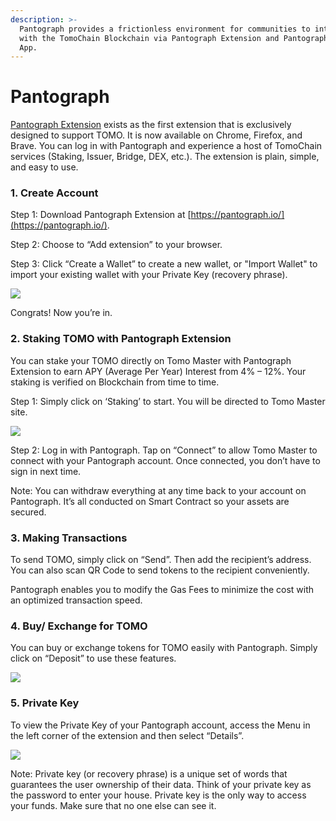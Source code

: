 ```yaml
---
description: >-
  Pantograph provides a frictionless environment for communities to interact
  with the TomoChain Blockchain via Pantograph Extension and Pantograph Mobile
  App.
---
```


# Pantograph

[Pantograph Extension](%20http://pantograph.io/%20) exists as the first extension that is exclusively designed to support TOMO. It is now available on Chrome, Firefox, and Brave. You can log in with Pantograph and experience a host of TomoChain services \(Staking, Issuer, Bridge, DEX, etc.\). The extension is plain, simple, and easy to use.

### 1. Create Account

Step 1: Download Pantograph Extension at [https://pantograph.io/](https://pantograph.io/).

Step 2: Choose to “Add extension” to your browser.

Step 3: Click “Create a Wallet” to create a new wallet, or "Import Wallet" to import your existing wallet with your Private Key \(recovery phrase\).  


![](https://lh3.googleusercontent.com/GlTJxEU5GYc49txmfE8Q6yRj-4eDbJ38b-51sHdjIK3caHKGvpjL9KU53RkibAZg6sUUjEjzGD9wvB-QN9Vgu_JLnaNtzfMRJ58nQEeQ6goqGSADr7UtpHBRRtDzYLpvHSKN1p6p)

Congrats! Now you’re in.  


### 2. Staking TOMO with Pantograph Extension

You can stake your TOMO directly on Tomo Master with Pantograph Extension to earn APY \(Average Per Year\) Interest from 4% – 12%. Your staking is verified on Blockchain from time to time.

Step 1: Simply click on ‘Staking’ to start. You will be directed to Tomo Master site.   


![](https://lh6.googleusercontent.com/tFgm-g4nNt1C33MA33Gw4pGPjMmMG5DhiBavw7hMSdd40pMFrLw0DFOPpb2XaDyLfTveZmEdmxDej63OQ1Lo5hgs3SDJkNMnhA_9oyV2DlGNQnLkBb78IQOqALL7onVYD4CoK4Jj)

Step 2: Log in with Pantograph. Tap on “Connect” to allow Tomo Master to connect with your Pantograph account. Once connected, you don’t have to sign in next time.

Note: You can withdraw everything at any time back to your account on Pantograph. It’s all conducted on Smart Contract so your assets are secured.  


### 3. Making Transactions

To send TOMO, simply click on “Send”. Then add the recipient’s address. You can also scan QR Code to send tokens to the recipient conveniently.

Pantograph enables you to modify the Gas Fees to minimize the cost with an optimized transaction speed. 

### 4. Buy/ Exchange for TOMO

You can buy or exchange tokens for TOMO easily with Pantograph. Simply click on “Deposit” to use these features.  
  


![](https://lh3.googleusercontent.com/6707QmrZjQ2SAkizbVOowsFCjdnP5y6Ewa8_AmooC96NdijP8t-EV3kQT02FWFzJmBLqbdKiP-Qfk0T4qy90bTcKoUWBm_-VqYoQ9BxMH8sJXdqCkINzjQRz7h6qao7cmPVGvhxd)

### 5. Private Key

To view the Private Key of your Pantograph account, access the Menu in the left corner of the extension and then select “Details”.  


![](https://lh4.googleusercontent.com/KZWMqbogHVGyOPH6dL9G8jAIYu_3gAfh0ak0_TOBYklVlHKh6O-OMhI_bQldHFWIYL5HBcLcaaURRFWkLEilIyg0z7wYt58Zzl5j4U53KyVO0T4wr2VXDJmhM-06N6P_Zecl__z6)

Note: Private key \(or recovery phrase\) is a unique set of words that guarantees the user ownership of their data. Think of your private key as the password to enter your house. Private key is the only way to access your funds. Make sure that no one else can see it.

  
  


